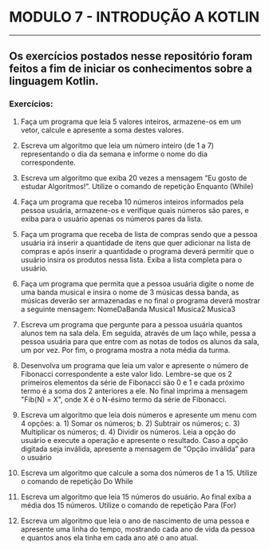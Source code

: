 # MODULO 7 - INTRODUÇÃO A KOTLIN
<hr>

## Os exercícios postados nesse repositório foram feitos a fim de iniciar os conhecimentos sobre a linguagem Kotlin.

### Exercícios:
1. Faça um programa que leia 5 valores inteiros, armazene-os em um
   vetor, calcule e apresente a soma destes valores.

2. Escreva um algoritmo que leia um número inteiro (de 1 a 7)
   representando o dia da semana e informe o nome do dia
   correspondente.

3. Escreva um algoritmo que exiba 20 vezes a mensagem “Eu gosto de
   estudar Algoritmos!”. Utilize o comando de repetição Enquanto
   (While)

4. Faça um programa que receba 10 números inteiros informados pela
   pessoa usuária, armazene-os e verifique quais números são pares, e
   exiba para o usuário apenas os números pares da lista.

5. Faça um programa que receba de lista de compras sendo que a
   pessoa usuária irá inserir a quantidade de itens que quer adicionar
   na lista de compras e após inserir a quantidade o programa deverá
   permitir que o usuário insira os produtos nessa lista. Exiba a lista
   completa para o usuário.

6. Faça um programa que permita que a pessoa usuária digite o nome
   de uma banda musical e insira o nome de 3 músicas dessa banda, as
   músicas deverão ser armazenadas e no final o programa deverá
   mostrar a seguinte mensagem:
   NomeDaBanda
   Musica1
   Musica2
   Musica3

7. Escreva um programa que pergunte para a pessoa usuária quantos alunos
   tem na sala dela. Em seguida, através de um laço while, pessa a pessoa
   usuária para que entre com as notas de todos os alunos da sala, um por
   vez. Por fim, o programa mostra a nota média da turma.

8. Desenvolva um programa que leia um valor e apresente o número de
   Fibonacci correspondente a este valor lido. Lembre-se que os 2 primeiros
   elementos da série de Fibonacci são 0 e 1 e cada próximo termo é a soma
   dos 2 anteriores a ele. No final imprima a mensagem "Fib(N) = X", onde X é
   o N-ésimo termo da série de Fibonacci.

9. Escreva um algoritmo que leia dois números e apresente um menu
   com 4 opções:
   a. 1) Somar os números;
   b. 2) Subtrair os números;
   c. 3) Multiplicar os números;
   d. 4) Dividir os números. Leia a opção do usuário e execute a
   operação e apresente o resultado. Caso a opção digitada seja
   inválida, apresente a mensagem de “Opção inválida” para o
   usuário

10. Escreva um algoritmo que calcule a soma dos números de 1 a 15.
    Utilize o comando de repetição Do While

11. Escreva um algoritmo que leia 15 números do usuário. Ao final exiba
    a média dos 15 números. Utilize o comando de repetição Para (For)

12. Escreva um algoritmo que leia o ano de nascimento de uma pessoa
    e apresente uma linha do tempo, mostrando cada ano de vida da
    pessoa e quantos anos ela tinha em cada ano até o ano atual.